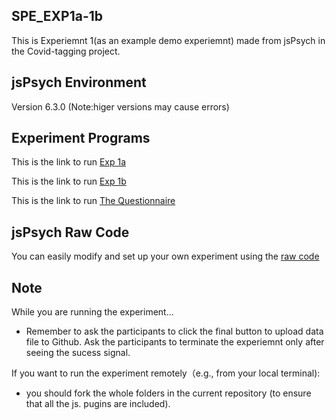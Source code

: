 SPE_EXP1a-1b
---
This is Experiemnt 1(as an example demo experiemnt) made from jsPsych in the Covid-tagging project. 

jsPsych Environment 
---
Version 6.3.0 (Note:higer versions may cause errors)

Experiment Programs
---
This is the link to run [Exp 1a](hhttps://helenliu0609.github.io/SPE_covid_exp1_formal/examples/SPE_covid_exp1a.html)

This is the link to run [Exp 1b](https://helenliu0609.github.io/SPE_covid_exp1_formal/examples/SPE_covid_exp1b.html)

This is the link to run [The Questionnaire](hhttps://helenliu0609.github.io/SPE_covid_exp1_formal/examples/SPE_covid_Questionnaire.html)

jsPsych Raw Code
---
You can easily modify and set up your own experiment using the [raw code ](/examples) 

Note
---
While you are running the experiment...

- Remember to ask the participants to click the final button to upload data file to Github. Ask the participants to terminate the experiemnt only after seeing the sucess signal.

If you want to run the experiment remotely（e.g., from your local terminal):

- you should fork the whole folders in the current repository (to ensure that all the js. pugins are included). 

